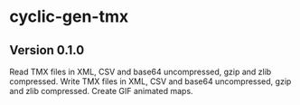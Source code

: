 # cyclic-gen-tmx
## Version 0.1.0

Read TMX files in XML, CSV and base64 uncompressed, gzip and zlib compressed.
Write TMX files in XML, CSV and base64 uncompressed, gzip and zlib compressed.
Create GIF animated maps.